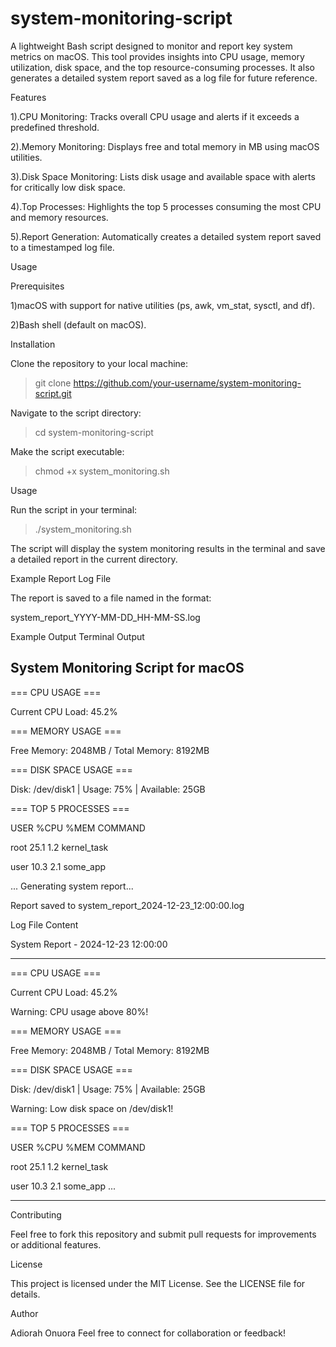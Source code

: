 # system-monitoring-script
A lightweight Bash script designed to monitor and report key system metrics on macOS. This tool provides insights into CPU usage, memory utilization, disk space, and the top resource-consuming processes. It also generates a detailed system report saved as a log file for future reference.

Features

1).CPU Monitoring: Tracks overall CPU usage and alerts if it exceeds a predefined threshold.

2).Memory Monitoring: Displays free and total memory in MB using macOS utilities.

3).Disk Space Monitoring: Lists disk usage and available space with alerts for critically low disk space.

4).Top Processes: Highlights the top 5 processes consuming the most CPU and memory resources.

5).Report Generation: Automatically creates a detailed system report saved to a timestamped log file.




Usage

Prerequisites

1)macOS with support for native utilities (ps, awk, vm_stat, sysctl, and df).

2)Bash shell (default on macOS).



Installation

Clone the repository to your local machine:

  > git clone https://github.com/your-username/system-monitoring-script.git
> 
Navigate to the script directory:

  > cd system-monitoring-script
> 
Make the script executable:

  > chmod +x system_monitoring.sh
> 
Usage

Run the script in your terminal:

  >./system_monitoring.sh



The script will display the system monitoring results in the terminal and save a detailed report in the current directory.

Example Report Log File

The report is saved to a file named in the format:

system_report_YYYY-MM-DD_HH-MM-SS.log


Example Output
Terminal Output

System Monitoring Script for macOS
-----------------------------------

=== CPU USAGE ===

Current CPU Load: 45.2%

=== MEMORY USAGE ===

Free Memory: 2048MB / Total Memory: 8192MB

=== DISK SPACE USAGE ===

Disk: /dev/disk1 | Usage: 75% | Available: 25GB

=== TOP 5 PROCESSES ===

USER     %CPU    %MEM    COMMAND

root     25.1    1.2     kernel_task

user     10.3    2.1     some_app

...
Generating system report...

Report saved to system_report_2024-12-23_12:00:00.log

Log File Content

System Report - 2024-12-23 12:00:00
__________________________
=== CPU USAGE ===

Current CPU Load: 45.2%

Warning: CPU usage above 80%!

=== MEMORY USAGE ===

Free Memory: 2048MB / Total Memory: 8192MB

=== DISK SPACE USAGE ===

Disk: /dev/disk1 | Usage: 75% | Available: 25GB

Warning: Low disk space on /dev/disk1!

=== TOP 5 PROCESSES ===

USER     %CPU    %MEM    COMMAND

root     25.1    1.2     kernel_task

user     10.3    2.1     some_app
...
__________________________

Contributing

Feel free to fork this repository and submit pull requests for improvements or additional features.


License

This project is licensed under the MIT License. See the LICENSE file for details.

Author

Adiorah Onuora Feel free to connect for collaboration or feedback!

